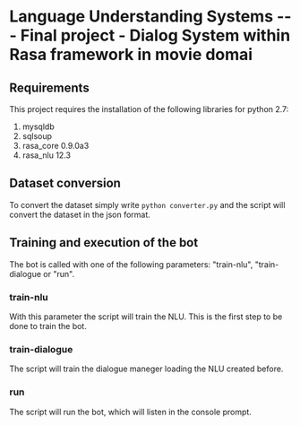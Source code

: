 # Language Understanding Systems --- Final project - Dialog System within Rasa framework in movie domai

## Requirements
This project requires the installation of the following libraries for python 2.7:
<!-- 1. [OpenGRM](http://www.opengrm.org/twiki/bin/view/GRM/WebHome) and [OpenFST](http://www.openfst.org/twiki/bin/view/FST/WebHome) for command line. -->
1. mysqldb
2. sqlsoup
3. rasa_core 0.9.0a3
4. rasa_nlu 12.3

## Dataset conversion
To convert the dataset simply write ```python converter.py``` and the script will convert the dataset in the json format.

## Training and execution of the bot
The bot is called with one of the following parameters: "train-nlu", "train-dialogue or "run".
### train-nlu
With this parameter the script will train the NLU. This is the first step to be done to train the bot.
### train-dialogue
The script will train the dialogue maneger loading the NLU created before.
### run
The script will run the bot, which will listen in the console prompt.

